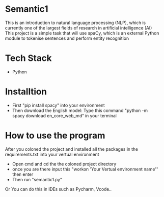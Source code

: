 # Semantic1
This is an introduction to natural language processing (NLP), which is currently one of the largest fields of research in artificial intelligence (AI)
This project is a simple task that will use spaCy, which is an external Python module to tokenise sentences and perform entity recognition

# Tech Stack
- Python

# Installtion 
- First "pip install spacy" into your environment 
- Then download the English model: Type this command "python -m spacy download en_core_web_md" in your terminal

# How to use the program 
After you coloned the project and installed all the packages in the requirements.txt into your vertual environment
- Open cmd and cd the the coloned project directory
- once you are there input this "workon 'Your Vertual environment name'" then enter
- Then run "semantic1.py"

Or You can do this in IDEs such as Pycharm, Vcode..
